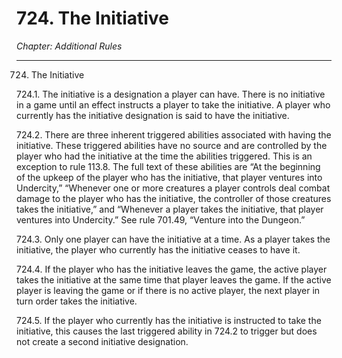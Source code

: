 # 724. The Initiative

*Chapter: Additional Rules*

---

724. The Initiative



724.1. The initiative is a designation a player can have. There is no initiative in a game until an effect instructs a player to take the initiative. A player who currently has the initiative designation is said to have the initiative.



724.2. There are three inherent triggered abilities associated with having the initiative. These triggered abilities have no source and are controlled by the player who had the initiative at the time the abilities triggered. This is an exception to rule 113.8. The full text of these abilities are “At the beginning of the upkeep of the player who has the initiative, that player ventures into Undercity,” “Whenever one or more creatures a player controls deal combat damage to the player who has the initiative, the controller of those creatures takes the initiative,” and “Whenever a player takes the initiative, that player ventures into Undercity.” See rule 701.49, “Venture into the Dungeon.”



724.3. Only one player can have the initiative at a time. As a player takes the initiative, the player who currently has the initiative ceases to have it.



724.4. If the player who has the initiative leaves the game, the active player takes the initiative at the same time that player leaves the game. If the active player is leaving the game or if there is no active player, the next player in turn order takes the initiative.



724.5. If the player who currently has the initiative is instructed to take the initiative, this causes the last triggered ability in 724.2 to trigger but does not create a second initiative designation.


